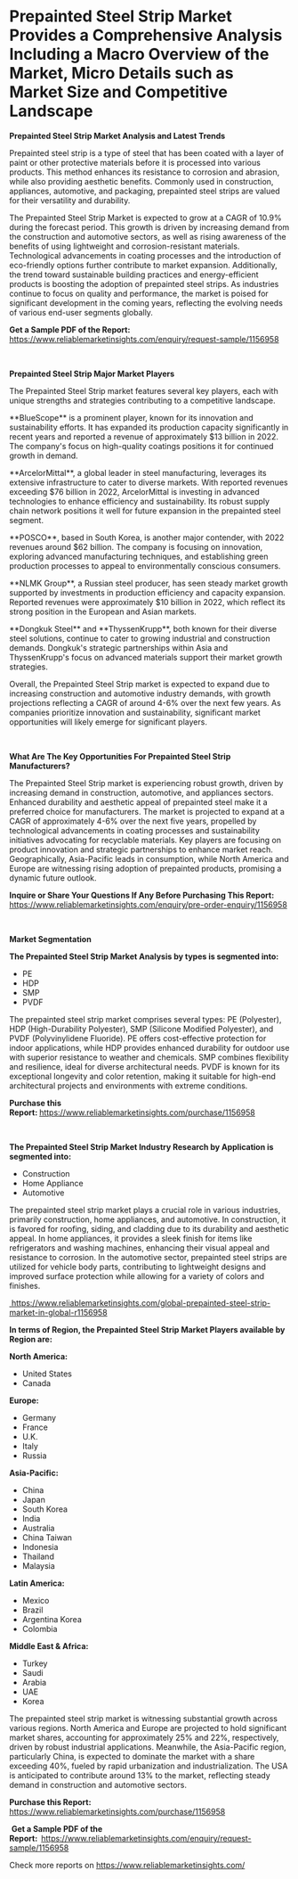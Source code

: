 <p><h1>Prepainted Steel Strip Market Provides a Comprehensive Analysis Including a Macro Overview of the Market, Micro Details such as Market Size and Competitive Landscape</h1></p><p><strong>Prepainted Steel Strip Market Analysis and Latest Trends</strong></p>
<p><p>Prepainted steel strip is a type of steel that has been coated with a layer of paint or other protective materials before it is processed into various products. This method enhances its resistance to corrosion and abrasion, while also providing aesthetic benefits. Commonly used in construction, appliances, automotive, and packaging, prepainted steel strips are valued for their versatility and durability.</p><p>The Prepainted Steel Strip Market is expected to grow at a CAGR of 10.9% during the forecast period. This growth is driven by increasing demand from the construction and automotive sectors, as well as rising awareness of the benefits of using lightweight and corrosion-resistant materials. Technological advancements in coating processes and the introduction of eco-friendly options further contribute to market expansion. Additionally, the trend toward sustainable building practices and energy-efficient products is boosting the adoption of prepainted steel strips. As industries continue to focus on quality and performance, the market is poised for significant development in the coming years, reflecting the evolving needs of various end-user segments globally.</p></p>
<p><strong>Get a Sample PDF of the Report:&nbsp;</strong> <a href="https://www.reliablemarketinsights.com/enquiry/request-sample/1156958?utm_campaign=3558&utm_medium=2&utm_source=Github&utm_content=ia&utm_term=21032025&utm_id=prepainted-steel-strip">https://www.reliablemarketinsights.com/enquiry/request-sample/1156958</a></p>
<p>&nbsp;</p>
<p><strong>Prepainted Steel Strip Major Market Players</strong></p>
<p><p>The Prepainted Steel Strip market features several key players, each with unique strengths and strategies contributing to a competitive landscape. </p><p>**BlueScope** is a prominent player, known for its innovation and sustainability efforts. It has expanded its production capacity significantly in recent years and reported a revenue of approximately $13 billion in 2022. The company's focus on high-quality coatings positions it for continued growth in demand.</p><p>**ArcelorMittal**, a global leader in steel manufacturing, leverages its extensive infrastructure to cater to diverse markets. With reported revenues exceeding $76 billion in 2022, ArcelorMittal is investing in advanced technologies to enhance efficiency and sustainability. Its robust supply chain network positions it well for future expansion in the prepainted steel segment.</p><p>**POSCO**, based in South Korea, is another major contender, with 2022 revenues around $62 billion. The company is focusing on innovation, exploring advanced manufacturing techniques, and establishing green production processes to appeal to environmentally conscious consumers.</p><p>**NLMK Group**, a Russian steel producer, has seen steady market growth supported by investments in production efficiency and capacity expansion. Reported revenues were approximately $10 billion in 2022, which reflect its strong position in the European and Asian markets.</p><p>**Dongkuk Steel** and **ThyssenKrupp**, both known for their diverse steel solutions, continue to cater to growing industrial and construction demands. Dongkuk's strategic partnerships within Asia and ThyssenKrupp's focus on advanced materials support their market growth strategies.</p><p>Overall, the Prepainted Steel Strip market is expected to expand due to increasing construction and automotive industry demands, with growth projections reflecting a CAGR of around 4-6% over the next few years. As companies prioritize innovation and sustainability, significant market opportunities will likely emerge for significant players.</p></p>
<p>&nbsp;</p>
<p><strong>What Are The Key Opportunities For Prepainted Steel Strip Manufacturers?</strong></p>
<p><p>The Prepainted Steel Strip market is experiencing robust growth, driven by increasing demand in construction, automotive, and appliances sectors. Enhanced durability and aesthetic appeal of prepainted steel make it a preferred choice for manufacturers. The market is projected to expand at a CAGR of approximately 4-6% over the next five years, propelled by technological advancements in coating processes and sustainability initiatives advocating for recyclable materials. Key players are focusing on product innovation and strategic partnerships to enhance market reach. Geographically, Asia-Pacific leads in consumption, while North America and Europe are witnessing rising adoption of prepainted products, promising a dynamic future outlook.</p></p>
<p><strong>Inquire or Share Your Questions If Any Before Purchasing This Report:</strong> <a href="https://www.reliablemarketinsights.com/enquiry/pre-order-enquiry/1156958?utm_campaign=3558&utm_medium=2&utm_source=Github&utm_content=ia&utm_term=21032025&utm_id=prepainted-steel-strip">https://www.reliablemarketinsights.com/enquiry/pre-order-enquiry/1156958</a></p>
<p>&nbsp;</p>
<p><strong>Market Segmentation</strong></p>
<p><strong>The Prepainted Steel Strip Market Analysis by types is segmented into:</strong></p>
<p><ul><li>PE</li><li>HDP</li><li>SMP</li><li>PVDF</li></ul></p>
<p><p>The prepainted steel strip market comprises several types: PE (Polyester), HDP (High-Durability Polyester), SMP (Silicone Modified Polyester), and PVDF (Polyvinylidene Fluoride). PE offers cost-effective protection for indoor applications, while HDP provides enhanced durability for outdoor use with superior resistance to weather and chemicals. SMP combines flexibility and resilience, ideal for diverse architectural needs. PVDF is known for its exceptional longevity and color retention, making it suitable for high-end architectural projects and environments with extreme conditions.</p></p>
<p><strong>Purchase this Report:&nbsp;</strong><a href="https://www.reliablemarketinsights.com/purchase/1156958?utm_campaign=3558&utm_medium=2&utm_source=Github&utm_content=ia&utm_term=21032025&utm_id=prepainted-steel-strip">https://www.reliablemarketinsights.com/purchase/1156958</a></p>
<p>&nbsp;</p>
<p><strong>The Prepainted Steel Strip Market Industry Research by Application is segmented into:</strong></p>
<p><ul><li>Construction</li><li>Home Appliance</li><li>Automotive</li></ul></p>
<p><p>The prepainted steel strip market plays a crucial role in various industries, primarily construction, home appliances, and automotive. In construction, it is favored for roofing, siding, and cladding due to its durability and aesthetic appeal. In home appliances, it provides a sleek finish for items like refrigerators and washing machines, enhancing their visual appeal and resistance to corrosion. In the automotive sector, prepainted steel strips are utilized for vehicle body parts, contributing to lightweight designs and improved surface protection while allowing for a variety of colors and finishes.</p></p>
<p><a href="https://www.reliablemarketinsights.com/global-prepainted-steel-strip-market-in-global-r1156958?utm_campaign=3558&utm_medium=2&utm_source=Github&utm_content=ia&utm_term=21032025&utm_id=prepainted-steel-strip">&nbsp;https://www.reliablemarketinsights.com/global-prepainted-steel-strip-market-in-global-r1156958</a></p>
<p><strong>In terms of Region, the Prepainted Steel Strip Market Players available by Region are:</strong></p>
<p>
    <p> <strong> North America: </strong>
        <ul>
            <li>United States</li>
            <li>Canada</li>
        </ul>
        </p> 
    <p> <strong> Europe: </strong>
        <ul>
            <li>Germany</li>
            <li>France</li>
            <li>U.K.</li>
            <li>Italy</li>
            <li>Russia</li>
        </ul>
        </p> 
    <p> <strong> Asia-Pacific: </strong>
        <ul>
            <li>China</li>
            <li>Japan</li>
            <li>South Korea</li>
            <li>India</li>
            <li>Australia</li>
            <li>China Taiwan</li>
            <li>Indonesia</li>
            <li>Thailand</li>
            <li>Malaysia</li>
        </ul>
        </p> 
    <p> <strong> Latin America: </strong>
        <ul>
            <li>Mexico</li>
            <li>Brazil</li>
            <li>Argentina Korea</li>
            <li>Colombia</li>
        </ul>
        </p> 
    <p> <strong> Middle East & Africa: </strong>
        <ul>
            <li>Turkey</li>
            <li>Saudi</li>
            <li>Arabia</li>
            <li>UAE</li>
            <li>Korea</li>
        </ul>
    </p>
    </p>
<p><p>The prepainted steel strip market is witnessing substantial growth across various regions. North America and Europe are projected to hold significant market shares, accounting for approximately 25% and 22%, respectively, driven by robust industrial applications. Meanwhile, the Asia-Pacific region, particularly China, is expected to dominate the market with a share exceeding 40%, fueled by rapid urbanization and industrialization. The USA is anticipated to contribute around 13% to the market, reflecting steady demand in construction and automotive sectors.</p></p>
<p><strong>Purchase this Report: </strong><a href="https://www.reliablemarketinsights.com/purchase/1156958?utm_campaign=3558&utm_medium=2&utm_source=Github&utm_content=ia&utm_term=21032025&utm_id=prepainted-steel-strip">https://www.reliablemarketinsights.com/purchase/1156958</a></p>
<p>&nbsp;<strong>Get a Sample PDF of the Report:&nbsp;&nbsp;</strong><a href="https://www.reliablemarketinsights.com/enquiry/request-sample/1156958?utm_campaign=3558&utm_medium=2&utm_source=Github&utm_content=ia&utm_term=21032025&utm_id=prepainted-steel-strip">https://www.reliablemarketinsights.com/enquiry/request-sample/1156958</a></p>
<p><strong></strong></p>
<p>Check more reports on <a href="https://www.reliablemarketinsights.com/?utm_campaign=3558&utm_medium=2&utm_source=Github&utm_content=ia&utm_term=21032025&utm_id=prepainted-steel-strip">https://www.reliablemarketinsights.com/</a></p>